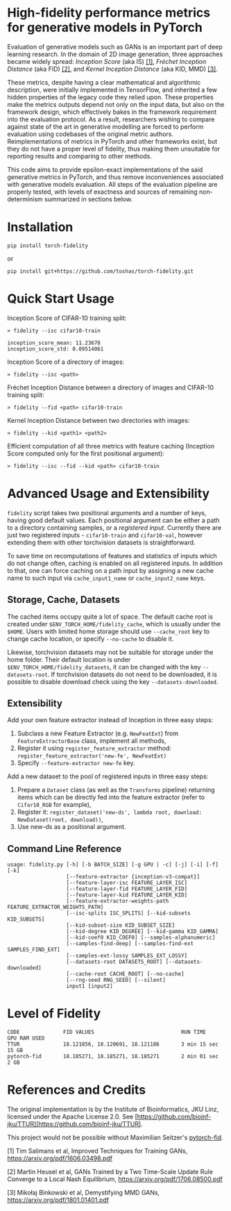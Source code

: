 # High-fidelity performance metrics for generative models in PyTorch

Evaluation of generative models such as GANs is an important part of deep learning research. 
In the domain of 2D image generation, three approaches became widely spread: 
*Inception Score* (aka IS) [[1]](https://arxiv.org/pdf/1606.03498.pdf), *Fréchet Inception Distance* (aka FID) 
[[2]](https://arxiv.org/pdf/1706.08500.pdf), and *Kernel Inception Distance* (aka KID, MMD) 
[[3]](https://arxiv.org/pdf/1801.01401.pdf). 

These metrics, despite having a clear mathematical and algorithmic description, were initially implemented in 
TensorFlow, and inherited a few hidden properties of the legacy code they relied upon. 
These properties make the metrics outputs depend not only on the input data, but also on the framework design, 
which effectively bakes in the framework requirement into the evaluation protocol. 
As a result, researchers wishing to compare against state of the art in generative modelling are forced to perform 
evaluation using codebases of the original metric authors. 
Reimplementations of metrics in PyTorch and other frameworks exist, but they do not have a proper level of fidelity, 
thus making them unsuitable for reporting results and comparing to other methods.   

This code aims to provide epsilon-exact implementations of the said generative metrics in PyTorch, and thus remove 
inconveniences associated with generative models evaluation. All steps of the evaluation pipeline are properly tested, 
with levels of exactness and sources of remaining non-determinism summarized in sections below.  

# Installation

```shell script
pip install torch-fidelity
```

or

```shell script
pip install git+https://github.com/toshas/torch-fidelity.git
```

# Quick Start Usage

Inception Score of CIFAR-10 training split:
```shell script
> fidelity --isc cifar10-train

inception_score_mean: 11.23678
inception_score_std: 0.09514061
```

Inception Score of a directory of images:
```shell script
> fidelity --isc <path>
```

Fréchet Inception Distance between a directory of images and CIFAR-10 training split:
```shell script
> fidelity --fid <path> cifar10-train
```

Kernel Inception Distance between two directories with images:
```shell script
> fidelity --kid <path1> <path2>
```

Efficient computation of all three metrics with feature caching (Inception Score computed only for the first positional 
argument):
```shell script
> fidelity --isc --fid --kid <path> cifar10-train
```

# Advanced Usage and Extensibility

`fidelity` script takes two positional arguments and a number of keys, having good default values. 
Each positional argument can be either a path to a directory containing samples, or a _registered input_. 
Currently there are just two registered inputs - `cifar10-train` and `cifar10-val`, however extending them with
other torchvision datasets is straightforward. 

To save time on recomputations of features and statistics of inputs which do not change often, caching is enabled 
on all registered inputs. In addition to that, one can force caching on a path input by assigning a new cache name 
to such input via `cache_input1_name` or `cache_input2_name` keys.

## Storage, Cache, Datasets

The cached items occupy quite a lot of space. The default cache root is created under `$ENV_TORCH_HOME/fidelity_cache`,
which is usually under the `$HOME`. Users with limited home storage should use `--cache_root` key to change cache 
location, or specify `--no-cache` to disable it.

Likewise, torchvision datasets may not be suitable for storage under the home folder. Their default location is under
`$ENV_TORCH_HOME/fidelity_datasets`, it can be changed with the key `--datasets-root`. If torchvision datasets do not need
to be downloaded, it is possible to disable download check using the key `--datasets-downloaded`.

## Extensibility

Add your own feature extractor instead of Inception in three easy steps: 
1. Subclass a new Feature Extractor (e.g. `NewFeatExt`) from `FeatureExtractorBase` class, implement all methods, 
2. Register it using `register_feature_extractor` method: `register_feature_extractor('new-fe', NewFeatExt)`
3. Specify `--feature-extractor new-fe` key.

Add a new dataset to the pool of registered inputs in three easy steps:
1. Prepare a `Dataset` class (as well as the `Transforms` pipeline) returning items which can be directly fed
into the feature extractor (refer to `Cifar10_RGB` for example),
2. Register it: `register_dataset('new-ds', lambda root, download: NewDataset(root, download))`,
3. Use new-ds as a positional argument.

## Command Line Reference

```shell script
usage: fidelity.py [-h] [-b BATCH_SIZE] [-g GPU | -c] [-j] [-i] [-f] [-k]                                                                                                            
                   [--feature-extractor {inception-v3-compat}]                                                                                                                       
                   [--feature-layer-isc FEATURE_LAYER_ISC]                                                                                                                           
                   [--feature-layer-fid FEATURE_LAYER_FID]                                                                                                                           
                   [--feature-layer-kid FEATURE_LAYER_KID]                                                                                                                           
                   [--feature-extractor-weights-path FEATURE_EXTRACTOR_WEIGHTS_PATH]                                                                                                 
                   [--isc-splits ISC_SPLITS] [--kid-subsets KID_SUBSETS]                                                                                                             
                   [--kid-subset-size KID_SUBSET_SIZE]                                                                                                                               
                   [--kid-degree KID_DEGREE] [--kid-gamma KID_GAMMA]                                                                                                                 
                   [--kid-coef0 KID_COEF0] [--samples-alphanumeric]                                                                                                                  
                   [--samples-find-deep] [--samples-find-ext SAMPLES_FIND_EXT]                                                                                                       
                   [--samples-ext-lossy SAMPLES_EXT_LOSSY]                                                                                                                           
                   [--datasets-root DATASETS_ROOT] [--datasets-downloaded]                                                                                                           
                   [--cache-root CACHE_ROOT] [--no-cache]                                                                                                                            
                   [--rng-seed RNG_SEED] [--silent]                                                                                                                                  
                   input1 [input2]                                                                                                                                                   
```

# Level of Fidelity

```
CODE              FID VALUES                            RUN TIME         GPU RAM USED
TTUR              18.121856, 18.120691, 18.121186       3 min 15 sec     15 GB
pytorch-fid       18.185271, 18.185271, 18.185271       2 min 01 sec     2 GB
```

# References and Credits

The original implementation is by the Institute of Bioinformatics, JKU Linz, licensed under the Apache License 2.0.
See [https://github.com/bioinf-jku/TTUR](https://github.com/bioinf-jku/TTUR).

This project would not be possible without Maximilian Seitzer's [pytorch-fid](https://github.com/mseitzer/pytorch-fid).  

[1] Tim Salimans et al, Improved Techniques for Training GANs, https://arxiv.org/pdf/1606.03498.pdf

[2] Martin Heusel et al, GANs Trained by a Two Time-Scale Update Rule
Converge to a Local Nash Equilibrium, https://arxiv.org/pdf/1706.08500.pdf

[3] Mikołaj Binkowski et al, Demystifying MMD GANs, https://arxiv.org/pdf/1801.01401.pdf
